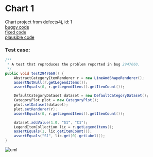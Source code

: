 # Chart 1
Chart project from defects4j, id: 1  
[buggy code](./codes/_buggy.md)  
[fixed code](./codes/_fixed.md)  
[plausible code](./codes/_plausible.md)  
### Test case:
```java
/**
 * A test that reproduces the problem reported in bug 2947660.
 */
public void test2947660() {
    AbstractCategoryItemRenderer r = new LineAndShapeRenderer();
    assertNotNull(r.getLegendItems());
    assertEquals(0, r.getLegendItems().getItemCount());

    DefaultCategoryDataset dataset = new DefaultCategoryDataset();
    CategoryPlot plot = new CategoryPlot();
    plot.setDataset(dataset);
    plot.setRenderer(r);
    assertEquals(0, r.getLegendItems().getItemCount());

    dataset.addValue(1.0, "S1", "C1");
    LegendItemCollection lic = r.getLegendItems();
    assertEquals(1, lic.getItemCount());
    assertEquals("S1", lic.get(0).getLabel());
}
```
![uml](http://www.plantuml.com/plantuml/proxy?src=https://raw.githubusercontent.com/boyang9602/APR_resources/master/Chart/1/umls/test2947660.puml?t=1)
